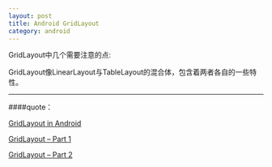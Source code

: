 ```yaml
---
layout: post
title: Android GridLayout
category: android
---
```


GridLayout中几个需要注意的点:

GridLayout像LinearLayout与TableLayout的混合体，包含着两者各自的一些特性。












---

####quote：

[GridLayout in Android](http://developer.samsung.com/technical-doc/view.do;jsessionid=Z6QZVYnZjprJmn3S4rkMT1pyxZs0pHJHmKzn7hbnFvpNgJyDQGhr!700138617?v=T000000012)

[GridLayout – Part 1](http://blog.stylingandroid.com/gridlayout-part-1/)

[GridLayout – Part 2](http://blog.stylingandroid.com/gridlayout-part-2/)